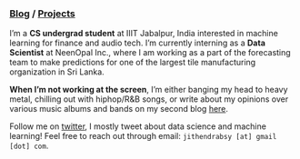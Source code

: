 ### **[Blog](https://jithendrabsy.github.io/blog)** / **[Projects](https://blakkksabbath.github.io/projects)**

I’m a **CS undergrad student** at IIIT Jabalpur, India interested in machine learning for finance and audio tech. I’m currently interning as a **Data Scientist** at NeenOpal Inc., where I am working as a part of the forecasting team to make predictions for one of the largest tile manufacturing organization in Sri Lanka. 

**When I’m not working at the screen**, I’m either banging my head to heavy metal, chilling out with hiphop/R&B songs, or write about my opinions over various music albums and bands on my second blog [here](https://jithendrabsy.github.io/thoughts/).

Follow me on [twitter](https://twitter.com/jithendrabsy), I mostly tweet about data science and machine learning! Feel free to reach out through email: `jithendrabsy [at] gmail [dot] com`.
